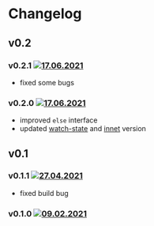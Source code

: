 # Changelog
## v0.2
### v0.2.1 [![17.06.2021](https://img.shields.io/date/1623883381)](https://github.com/d8corp/innet-portal/tree/v0.2.1)
- fixed some bugs
### v0.2.0 [![17.06.2021](https://img.shields.io/date/1623882905)](https://github.com/d8corp/innet-portal/tree/v0.2.0)
- improved `else` interface
- updated [watch-state](https://www.npmjs.com/package/watch-state) and [innet](https://www.npmjs.com/package/innet) version
## v0.1
### v0.1.1 [![27.04.2021](https://img.shields.io/date/1619538946)](https://github.com/d8corp/innet-portal/tree/v0.1.1)
- fixed build bug
### v0.1.0 [![09.02.2021](https://img.shields.io/date/1612896624)](https://github.com/d8corp/innet-portal/tree/v0.1.0)
